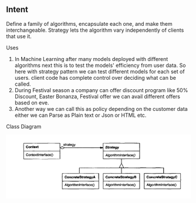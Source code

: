 Intent
--------
Define a family of algorithms, encapsulate each one, and make them interchangeable.
Strategy lets the algorithm vary independently of clients that use it.

Uses
1. In Machine Learning after many models deployed with different algorithms next this is to test the models'
   efficiency from user data. So here with strategy pattern we can test different models for each set of users.
   client code has complete control over deciding what can be called.
2. During Festival season a company can offer discount program like 50% Discount, Easter Bonanza, Festival offer
    we can avail different offers based on eve.
3. Another way we can call this as policy depending on the customer data either we can Parse as Plain text or Json
   or HTML etc.

Class Diagram

![img.png](strategy.png)